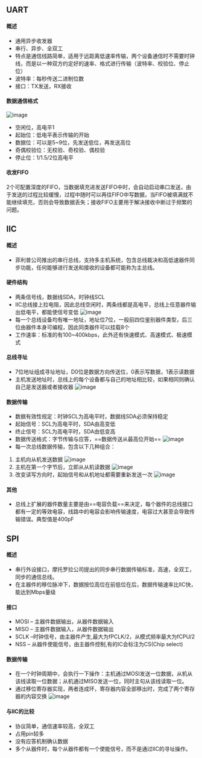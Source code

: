 ## UART
#### 概述
- 通用异步收发器
- 串行、异步、全双工
- 特点是通信线路简单，适用于远距离低速率传输，两个设备通信时不需要时钟线，而是以一种双方约定好的速率、格式进行传输（波特率、校验位、停止位）
- 波特率：每秒传送二进制位数
- 接口：TX发送，RX接收

#### 数据通信格式 
![image](https://pic1.zhimg.com/80/v2-2ebc83957b33a1525468eed46d3139c8_720w.jpg)
- 空闲位，高电平1
- 起始位：低电平表示传输的开始
- 数据位：可以是5~9位，先发送低位，再发送高位
- 奇偶校验位：无校验、奇校验、偶校验
- 停止位：1/1.5/2位高电平

#### 收发FIFO
2个可配置深度的FIFO，当数据填充进发送FIFO中时，会自动启动串口发送，由于发送的过程比较缓慢，过程中随时可以再往FIFO中写数据，当FIFO被填满就不能继续填充，否则会导致数据丢失；接收FIFO主要用于解决接收中断过于频繁的问题。

## IIC
#### 概述
- 菲利普公司推出的串行总线，支持多主机系统，包含总线裁决和高低速器件同步功能，任何能够进行发送和接收的设备都可能称为主总线。

#### 硬件结构
- 两条信号线，数据线SDA，时钟线SCL
- IIC总线接上拉电阻，因此总线空闲时，两条线都是高电平，总线上任意器件输出低电平，都能使信号变低
![image](https://img-blog.csdn.net/20181010195902990?watermark/2/text/aHR0cHM6Ly9ibG9nLmNzZG4ubmV0L3dlaXhpbl80MjUwOTM2OQ==/font/5a6L5L2T/fontsize/400/fill/I0JBQkFCMA==/dissolve/70)
- 每一个总线设备均有唯一地址，地址位7位，一般前四位鉴别器件类型，后三位由器件本身可编程，因此同类器件可以挂载8个
- 工作速率：标准的有100~400kbps，此外还有快速模式、高速模式、极速模式

#### 总线寻址
- 7位地址组成寻址地址，D0位是数据方向传送位，0表示写数据，1表示读数据
- 主机发送地址时，总线上的每个设备都与自己的地址相比较，如果相同则确认自己是发送器或者接收器
![image](https://img-blog.csdn.net/20181010195754676?watermark/2/text/aHR0cHM6Ly9ibG9nLmNzZG4ubmV0L3dlaXhpbl80MjUwOTM2OQ==/font/5a6L5L2T/fontsize/400/fill/I0JBQkFCMA==/dissolve/70)

#### 数据传输
- 数据有效性规定：时钟SCL为高电平时，数据线SDA必须保持稳定
- 起始信号：SCL为高电平时，SDA由高变低
- 终止信号：SCL为高电平时，SDA由低变高
- 数据传送格式：字节传输与应答，==数据传送从最高位开始==
![image](https://img-blog.csdn.net/2018101019594144?watermark/2/text/aHR0cHM6Ly9ibG9nLmNzZG4ubmV0L3dlaXhpbl80MjUwOTM2OQ==/font/5a6L5L2T/fontsize/400/fill/I0JBQkFCMA==/dissolve/70)
- 每一次总线数据传输，包含以下几种组合：
1. 主机向从机发送数据
![image](https://img-blog.csdn.net/20181010195941115?watermark/2/text/aHR0cHM6Ly9ibG9nLmNzZG4ubmV0L3dlaXhpbl80MjUwOTM2OQ==/font/5a6L5L2T/fontsize/400/fill/I0JBQkFCMA==/dissolve/70)
2. 主机在第一个字节后，立即从从机读数据
![image](https://img-blog.csdn.net/20181010195941208?watermark/2/text/aHR0cHM6Ly9ibG9nLmNzZG4ubmV0L3dlaXhpbl80MjUwOTM2OQ==/font/5a6L5L2T/fontsize/400/fill/I0JBQkFCMA==/dissolve/70)
3. 改变读写方向时，起始信号和从机地址都需要重新发送一次
![image](https://img-blog.csdn.net/20181010195941259?watermark/2/text/aHR0cHM6Ly9ibG9nLmNzZG4ubmV0L3dlaXhpbl80MjUwOTM2OQ==/font/5a6L5L2T/fontsize/400/fill/I0JBQkFCMA==/dissolve/70)

#### 其他
- 总线上扩展的器件数量主要是由==电容负载==来决定，每个器件的总线接口都有一定的等效电容，线路中的电容会影响传输速度，电容过大甚至会导致传输错误。典型值是400pF

## SPI
#### 概述
- 串行外设接口，摩托罗拉公司提出的同步串行数据传输标准，高速，全双工，同步的通信总线。
- 在主器件的移位脉冲下，数据按位高位在前低位在后，数据传输速率比IIC快，能达到Mbps量级

#### 接口
- MOSI – 主器件数据输出，从器件数据输入
- MISO – 主器件数据输入，从器件数据输出
- SCLK –时钟信号，由主器件产生,最大为fPCLK/2，从模式频率最大为fCPU/2
- NSS – 从器件使能信号，由主器件控制,有的IC会标注为CS(Chip select)

#### 数据传输
- 在一个时钟周期中，会执行一下操作：主机通过MOSI发送一位数据，从机从该线读取一位数据；从机通过MISO发送一位，同时主句从该线读取一位。
- 通过移位寄存器实现，两者连成环，寄存器内容全部移出时，完成了两个寄存器的内容交换
![image](https://img-blog.csdn.net/20151215203200459)

#### 与IIC的比较
- 协议简单，通信速率较高，全双工
- 占用pin较多
- 没有应答机制确认数据
- 多个从器件时，每个从器件都有一个使能信号，而不是通过IIC的寻址操作。

